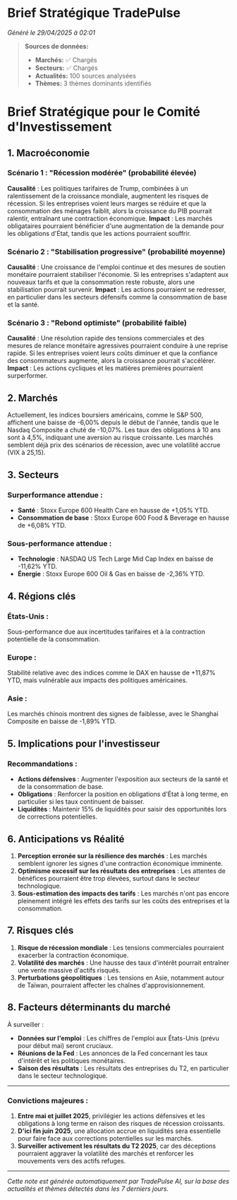 # Brief Stratégique TradePulse

*Généré le 29/04/2025 à 02:01*

> **Sources de données:**
> - **Marchés:** ✅ Chargés
> - **Secteurs:** ✅ Chargés
> - **Actualités:** 100 sources analysées
> - **Thèmes:** 3 thèmes dominants identifiés

# Brief Stratégique pour le Comité d'Investissement

## 1. Macroéconomie

### Scénario 1 : "Récession modérée" (probabilité élevée)
**Causalité** : Les politiques tarifaires de Trump, combinées à un ralentissement de la croissance mondiale, augmentent les risques de récession. Si les entreprises voient leurs marges se réduire et que la consommation des ménages faiblit, alors la croissance du PIB pourrait ralentir, entraînant une contraction économique.
**Impact** : Les marchés obligataires pourraient bénéficier d'une augmentation de la demande pour les obligations d'État, tandis que les actions pourraient souffrir.

### Scénario 2 : "Stabilisation progressive" (probabilité moyenne)
**Causalité** : Une croissance de l'emploi continue et des mesures de soutien monétaire pourraient stabiliser l'économie. Si les entreprises s'adaptent aux nouveaux tarifs et que la consommation reste robuste, alors une stabilisation pourrait survenir.
**Impact** : Les actions pourraient se redresser, en particulier dans les secteurs défensifs comme la consommation de base et la santé.

### Scénario 3 : "Rebond optimiste" (probabilité faible)
**Causalité** : Une résolution rapide des tensions commerciales et des mesures de relance monétaire agressives pourraient conduire à une reprise rapide. Si les entreprises voient leurs coûts diminuer et que la confiance des consommateurs augmente, alors la croissance pourrait s'accélérer.
**Impact** : Les actions cycliques et les matières premières pourraient surperformer.

## 2. Marchés

Actuellement, les indices boursiers américains, comme le S&P 500, affichent une baisse de -6,00% depuis le début de l'année, tandis que le Nasdaq Composite a chuté de -10,07%. Les taux des obligations à 10 ans sont à 4,5%, indiquant une aversion au risque croissante. Les marchés semblent déjà prix des scénarios de récession, avec une volatilité accrue (VIX à 25,15).

## 3. Secteurs

### Surperformance attendue :
- **Santé** : Stoxx Europe 600 Health Care en hausse de +1,05% YTD.
- **Consommation de base** : Stoxx Europe 600 Food & Beverage en hausse de +6,08% YTD.

### Sous-performance attendue :
- **Technologie** : NASDAQ US Tech Large Mid Cap Index en baisse de -11,62% YTD.
- **Énergie** : Stoxx Europe 600 Oil & Gas en baisse de -2,36% YTD.

## 4. Régions clés

### États-Unis : 
Sous-performance due aux incertitudes tarifaires et à la contraction potentielle de la consommation. 

### Europe : 
Stabilité relative avec des indices comme le DAX en hausse de +11,87% YTD, mais vulnérable aux impacts des politiques américaines.

### Asie : 
Les marchés chinois montrent des signes de faiblesse, avec le Shanghai Composite en baisse de -1,89% YTD.

## 5. Implications pour l'investisseur

### Recommandations :
- **Actions défensives** : Augmenter l'exposition aux secteurs de la santé et de la consommation de base.
- **Obligations** : Renforcer la position en obligations d'État à long terme, en particulier si les taux continuent de baisser.
- **Liquidités** : Maintenir 15% de liquidités pour saisir des opportunités lors de corrections potentielles.

## 6. Anticipations vs Réalité

1. **Perception erronée sur la résilience des marchés** : Les marchés semblent ignorer les signes d'une contraction économique imminente.
2. **Optimisme excessif sur les résultats des entreprises** : Les attentes de bénéfices pourraient être trop élevées, surtout dans le secteur technologique.
3. **Sous-estimation des impacts des tarifs** : Les marchés n'ont pas encore pleinement intégré les effets des tarifs sur les coûts des entreprises et la consommation.

## 7. Risques clés

1. **Risque de récession mondiale** : Les tensions commerciales pourraient exacerber la contraction économique.
2. **Volatilité des marchés** : Une hausse des taux d'intérêt pourrait entraîner une vente massive d'actifs risqués.
3. **Perturbations géopolitiques** : Les tensions en Asie, notamment autour de Taïwan, pourraient affecter les chaînes d'approvisionnement.

## 8. Facteurs déterminants du marché

À surveiller :
- **Données sur l'emploi** : Les chiffres de l'emploi aux États-Unis (prévu pour début mai) seront cruciaux.
- **Réunions de la Fed** : Les annonces de la Fed concernant les taux d'intérêt et les politiques monétaires.
- **Saison des résultats** : Les résultats des entreprises du T2, en particulier dans le secteur technologique.

---

### Convictions majeures :
1. **Entre mai et juillet 2025**, privilégier les actions défensives et les obligations à long terme en raison des risques de récession croissants.
2. **D'ici fin juin 2025**, une allocation accrue en liquidités sera essentielle pour faire face aux corrections potentielles sur les marchés.
3. **Surveiller activement les résultats du T2 2025**, car des déceptions pourraient aggraver la volatilité des marchés et renforcer les mouvements vers des actifs refuges.

---

*Cette note est générée automatiquement par TradePulse AI, sur la base des actualités et thèmes détectés dans les 7 derniers jours.*
